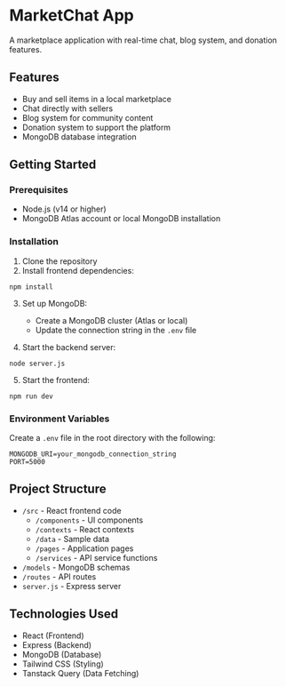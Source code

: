 
# MarketChat App

A marketplace application with real-time chat, blog system, and donation features.

## Features

- Buy and sell items in a local marketplace
- Chat directly with sellers
- Blog system for community content
- Donation system to support the platform
- MongoDB database integration

## Getting Started

### Prerequisites

- Node.js (v14 or higher)
- MongoDB Atlas account or local MongoDB installation

### Installation

1. Clone the repository
2. Install frontend dependencies:
```
npm install
```

3. Set up MongoDB:
   - Create a MongoDB cluster (Atlas or local)
   - Update the connection string in the `.env` file

4. Start the backend server:
```
node server.js
```

5. Start the frontend:
```
npm run dev
```

### Environment Variables

Create a `.env` file in the root directory with the following:

```
MONGODB_URI=your_mongodb_connection_string
PORT=5000
```

## Project Structure

- `/src` - React frontend code
  - `/components` - UI components
  - `/contexts` - React contexts
  - `/data` - Sample data
  - `/pages` - Application pages
  - `/services` - API service functions
- `/models` - MongoDB schemas
- `/routes` - API routes
- `server.js` - Express server

## Technologies Used

- React (Frontend)
- Express (Backend)
- MongoDB (Database)
- Tailwind CSS (Styling)
- Tanstack Query (Data Fetching)
